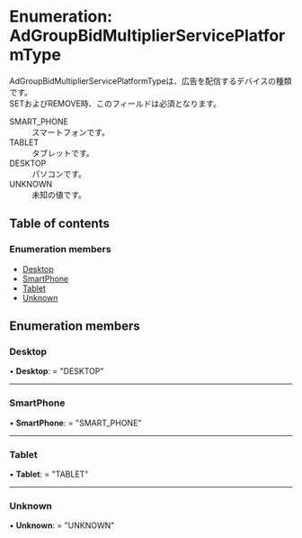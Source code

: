 # Enumeration: AdGroupBidMultiplierServicePlatformType


<div lang=\"ja\">AdGroupBidMultiplierServicePlatformTypeは、広告を配信するデバイスの種類です。<br> SETおよびREMOVE時、このフィールドは必須となります。</div>  <dl class=term>   <dt class=\"term__item\">SMART_PHONE</dt>   <dd class=\"term__desc\"><span lang=\"ja\">スマートフォンです。</span></dd>   <dt class=\"term__item\">TABLET</dt>   <dd class=\"term__desc\"><span lang=\"ja\">タブレットです。</span></dd>   <dt class=\"term__item\">DESKTOP</dt>   <dd class=\"term__desc\"><span lang=\"ja\">パソコンです。</span></dd>   <dt class=\"term__item\">UNKNOWN</dt>   <dd class=\"term__desc\"><span lang=\"ja\">未知の値です。</span></dd> </dl>

## Table of contents

### Enumeration members

- [Desktop](adgroupbidmultiplierserviceplatformtype.md#desktop)
- [SmartPhone](adgroupbidmultiplierserviceplatformtype.md#smartphone)
- [Tablet](adgroupbidmultiplierserviceplatformtype.md#tablet)
- [Unknown](adgroupbidmultiplierserviceplatformtype.md#unknown)

## Enumeration members

### Desktop

• **Desktop**: = "DESKTOP"

___

### SmartPhone

• **SmartPhone**: = "SMART\_PHONE"

___

### Tablet

• **Tablet**: = "TABLET"

___

### Unknown

• **Unknown**: = "UNKNOWN"

